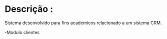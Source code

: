# Descrição : 

Sistema desenvolvido para fins academicos relacionado a um sistema CRM. 

-Modulo clientes 